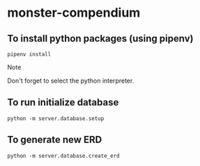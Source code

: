 # monster-compendium

## To install python packages (using pipenv)

```shell
pipenv install
```

> [!NOTE]
> Don't forget to select the python interpreter.

## To run initialize database

```shell
python -m server.database.setup
```

## To generate new ERD

```shell
python -m server.database.create_erd
```
